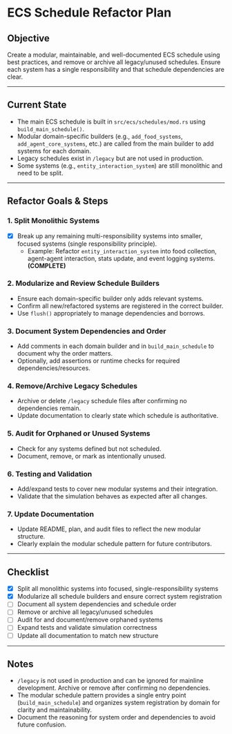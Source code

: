 # ECS Schedule Refactor Plan

## Objective
Create a modular, maintainable, and well-documented ECS schedule using best practices, and remove or archive all legacy/unused schedules. Ensure each system has a single responsibility and that schedule dependencies are clear.

---

## Current State
- The main ECS schedule is built in `src/ecs/schedules/mod.rs` using `build_main_schedule()`.
- Modular domain-specific builders (e.g., `add_food_systems`, `add_agent_core_systems`, etc.) are called from the main builder to add systems for each domain.
- Legacy schedules exist in `/legacy` but are not used in production.
- Some systems (e.g., `entity_interaction_system`) are still monolithic and need to be split.

---

## Refactor Goals & Steps

### 1. Split Monolithic Systems
- [x] Break up any remaining multi-responsibility systems into smaller, focused systems (single responsibility principle).
    - Example: Refactor `entity_interaction_system` into food collection, agent-agent interaction, stats update, and event logging systems. **(COMPLETE)**

### 2. Modularize and Review Schedule Builders
- Ensure each domain-specific builder only adds relevant systems.
- Confirm all new/refactored systems are registered in the correct builder.
- Use `flush()` appropriately to manage dependencies and borrows.

### 3. Document System Dependencies and Order
- Add comments in each domain builder and in `build_main_schedule` to document why the order matters.
- Optionally, add assertions or runtime checks for required dependencies/resources.

### 4. Remove/Archive Legacy Schedules
- Archive or delete `/legacy` schedule files after confirming no dependencies remain.
- Update documentation to clearly state which schedule is authoritative.

### 5. Audit for Orphaned or Unused Systems
- Check for any systems defined but not scheduled.
- Document, remove, or mark as intentionally unused.

### 6. Testing and Validation
- Add/expand tests to cover new modular systems and their integration.
- Validate that the simulation behaves as expected after all changes.

### 7. Update Documentation
- Update README, plan, and audit files to reflect the new modular structure.
- Clearly explain the modular schedule pattern for future contributors.

---

## Checklist
- [x] Split all monolithic systems into focused, single-responsibility systems
- [x] Modularize all schedule builders and ensure correct system registration
- [ ] Document all system dependencies and schedule order
- [ ] Remove or archive all legacy/unused schedules
- [ ] Audit for and document/remove orphaned systems
- [ ] Expand tests and validate simulation correctness
- [ ] Update all documentation to match new structure

---

## Notes
- `/legacy` is not used in production and can be ignored for mainline development. Archive or remove after confirming no dependencies.
- The modular schedule pattern provides a single entry point (`build_main_schedule`) and organizes system registration by domain for clarity and maintainability.
- Document the reasoning for system order and dependencies to avoid future confusion.
